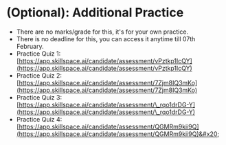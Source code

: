 # (Optional): Additional Practice

* There are no marks/grade for this, it's for your own practice.&#x20;
* There is no deadline for this, you can access it anytime till 07th February.
* Practice Quiz 1: [https://app.skillspace.ai/candidate/assessment/vPztkp1lcQY](https://app.skillspace.ai/candidate/assessment/vPztkp1lcQY)
* Practice Quiz 2: [https://app.skillspace.ai/candidate/assessment/7Zjm8IQ3mKo](https://app.skillspace.ai/candidate/assessment/7Zjm8IQ3mKo)
* Practice Quiz 3: [https://app.skillspace.ai/candidate/assessment/\_rqo1drDG-Y](https://app.skillspace.ai/candidate/assessment/\_rqo1drDG-Y)
* Practice Quiz 4: [https://app.skillspace.ai/candidate/assessment/QGMRm9kii9Q](https://app.skillspace.ai/candidate/assessment/QGMRm9kii9Q)&#x20;
